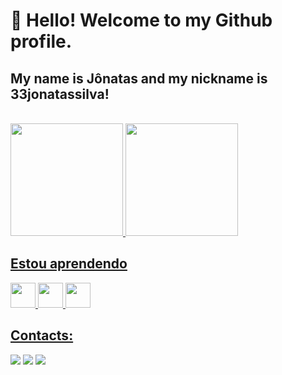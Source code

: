 # 👋 Hello! Welcome to my Github profile.
## My name is Jônatas and my nickname is 33jonatassilva!



<br>

<div>
<a href="https://github.com/33jonatassilva">
<img loading="lazy" height="180em" src="https://github-readme-stats.vercel.app/api/top-langs/?username=33jonatassilva&layout=compact&langs_count=7&theme=dark"/>
<img loading="lazy" height="180em" src="https://github-readme-stats.vercel.app/api?username=33jonatassilva&show_icons=true&theme=dark&include_all_commits=true&count_private=true"/>
</div>


## Estou aprendendo

<img loading="lazy" src="https://cdn.jsdelivr.net/gh/devicons/devicon/icons/java/java-original.svg" width="40" height="40"/> <img loading="lazy" src="https://cdn.jsdelivr.net/gh/devicons/devicon/icons/linux/linux-original.svg" width="40" height="40"/>
<img src="https://cdn.jsdelivr.net/gh/devicons/devicon@latest/icons/git/git-plain.svg" width="40" height="40"/>
          
          

## Contacts:

<div>
<a href="https://www.instagram.com/___jonatasbrito/" target="_blank" rel="external"><img src="https://img.shields.io/badge/-Instagram-%23E4405F?style=for-the-badge&logo=instagram&logoColor=white"></a>
<a href = "mailto:gstylus840@gmail.com" target="_blank" rel="external"><img src="https://img.shields.io/badge/Gmail-D14836?style=for-the-badge&logo=gmail&logoColor=white"></a>
<a href="https://www.linkedin.com/in/jônatas-de-brito-silva-40933423a/" target="_blank" rel="external"><img src="https://img.shields.io/badge/-LinkedIn-%230077B5?style=for-the-badge&logo=linkedin&logoColor=white"></a>   
</div>
